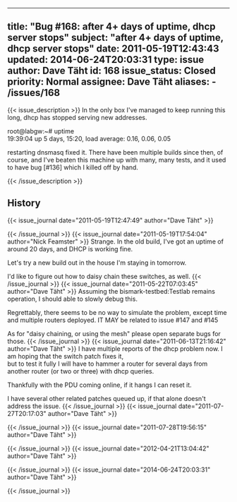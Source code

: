 
---
title: "Bug #168: after 4+ days of uptime, dhcp server stops"
subject: "after 4+ days of uptime, dhcp server stops"
date: 2011-05-19T12:43:43
updated: 2014-06-24T20:03:31
type: issue
author: Dave Täht
id: 168
issue_status: Closed
priority: Normal
assignee: Dave Täht
aliases:
    - /issues/168
---

{{< issue_description >}}
In the only box I've managed to keep running this long, dhcp has stopped
serving new addresses.

root@labgw:\~\# uptime\
19:39:04 up 5 days, 15:20, load average: 0.16, 0.06, 0.05

restarting dnsmasq fixed it. There have been multiple builds since then,
of course, and I've beaten this machine up with many, many tests, and it
used to have bug \[\#136\] which I killed off by hand.


{{< /issue_description >}}

## History
{{< issue_journal date="2011-05-19T12:47:49" author="Dave Täht" >}}

{{< /issue_journal >}}
{{< issue_journal date="2011-05-19T17:54:04" author="Nick Feamster" >}}
Strange. In the old build, I've got an uptime of around 20 days, and
DHCP is working fine.

Let's try a new build out in the house I'm staying in tomorrow.

I'd like to figure out how to daisy chain these switches, as well.
{{< /issue_journal >}}
{{< issue_journal date="2011-05-22T07:03:45" author="Dave Täht" >}}
Assuming the <link>bismark-testbed:Testlab</link> remains operation, I
should able to slowly debug this.

Regrettably, there seems to be no way to simulate the problem, except
time and multiple routers deployed. IT MAY be related to issue \#147 and
\#145

As for "daisy chaining, or using the mesh" please open separate bugs for
those.
{{< /issue_journal >}}
{{< issue_journal date="2011-06-13T21:16:42" author="Dave Täht" >}}
I have multiple reports of the dhcp problem now. I am hoping that the
switch patch fixes it,\
but to test it fully I will have to hammer a router for several days
from another router (or two or three) with dhcp queries.

Thankfully with the PDU coming online, if it hangs I can reset it.

I have several other related patches queued up, if that alone doesn't
address the issue.
{{< /issue_journal >}}
{{< issue_journal date="2011-07-27T20:17:03" author="Dave Täht" >}}

{{< /issue_journal >}}
{{< issue_journal date="2011-07-28T19:56:15" author="Dave Täht" >}}

{{< /issue_journal >}}
{{< issue_journal date="2012-04-21T13:04:42" author="Dave Täht" >}}

{{< /issue_journal >}}
{{< issue_journal date="2014-06-24T20:03:31" author="Dave Täht" >}}

{{< /issue_journal >}}

